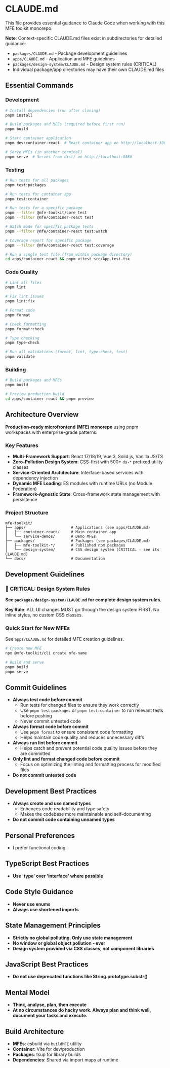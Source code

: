 # CLAUDE.md

This file provides essential guidance to Claude Code when working with this MFE toolkit monorepo.

**Note**: Context-specific CLAUDE.md files exist in subdirectories for detailed guidance:
- `packages/CLAUDE.md` - Package development guidelines
- `apps/CLAUDE.md` - Application and MFE guidelines
- `packages/design-system/CLAUDE.md` - Design system rules (CRITICAL)
- Individual package/app directories may have their own CLAUDE.md files

## Essential Commands

### Development

```bash
# Install dependencies (run after cloning)
pnpm install

# Build packages and MFEs (required before first run)
pnpm build

# Start container application
pnpm dev:container-react  # React container app on http://localhost:3000

# Serve MFEs (in another terminal)
pnpm serve  # Serves from dist/ on http://localhost:8080
```

### Testing

```bash
# Run tests for all packages
pnpm test:packages

# Run tests for container app
pnpm test:container

# Run tests for a specific package
pnpm --filter @mfe-toolkit/core test
pnpm --filter @mfe/container-react test

# Watch mode for specific package tests
pnpm --filter @mfe/container-react test:watch

# Coverage report for specific package
pnpm --filter @mfe/container-react test:coverage

# Run a single test file (from within package directory)
cd apps/container-react && pnpm vitest src/App.test.tsx
```

### Code Quality

```bash
# Lint all files
pnpm lint

# Fix lint issues
pnpm lint:fix

# Format code
pnpm format

# Check formatting
pnpm format:check

# Type checking
pnpm type-check

# Run all validations (format, lint, type-check, test)
pnpm validate
```

### Building

```bash
# Build packages and MFEs
pnpm build

# Preview production build
cd apps/container-react && pnpm preview
```


## Architecture Overview

**Production-ready microfrontend (MFE) monorepo** using pnpm workspaces with enterprise-grade patterns.

### Key Features
- **Multi-Framework Support**: React 17/18/19, Vue 3, Solid.js, Vanilla JS/TS
- **Zero-Pollution Design System**: CSS-first with 500+ `ds-*` prefixed utility classes
- **Service-Oriented Architecture**: Interface-based services with dependency injection
- **Dynamic MFE Loading**: ES modules with runtime URLs (no Module Federation)
- **Framework-Agnostic State**: Cross-framework state management with persistence

### Project Structure
```
mfe-toolkit/
├── apps/                    # Applications (see apps/CLAUDE.md)
│   ├── container-react/     # Main container app
│   └── service-demos/       # Demo MFEs
├── packages/                # Packages (see packages/CLAUDE.md)
│   ├── mfe-toolkit-*/       # Published npm packages
│   └── design-system/       # CSS design system (CRITICAL - see its CLAUDE.md)
└── docs/                    # Documentation
```


## Development Guidelines

### 🔴 CRITICAL: Design System Rules

**See `packages/design-system/CLAUDE.md` for complete design system rules.**

**Key Rule**: ALL UI changes MUST go through the design system FIRST. No inline styles, no custom CSS classes.

### Quick Start for New MFEs

See `apps/CLAUDE.md` for detailed MFE creation guidelines.

```bash
# Create new MFE
npx @mfe-toolkit/cli create mfe-name

# Build and serve
pnpm build
pnpm serve
```



## Commit Guidelines

- **Always test code before commit**
  - Run tests for changed files to ensure they work correctly
  - Use `pnpm test:packages` or `pnpm test:container` to run relevant tests before pushing
  - Never commit untested code
- **Always format code before commit**
  - Use `pnpm format` to ensure consistent code formatting
  - Helps maintain code quality and reduces unnecessary diffs
- **Always run lint before commit**
  - Helps catch and prevent potential code quality issues before they are committed
- **Only lint and format changed code before commit**
  - Focus on optimizing the linting and formatting process for modified files
- **Do not commit untested code**

## Development Best Practices

- **Always create and use named types**
  - Enhances code readability and type safety
  - Makes the codebase more maintainable and self-documenting
- **Do not commit code containing unnamed types**

## Personal Preferences

- I prefer functional coding

## TypeScript Best Practices

- **Use 'type' over 'interface' where possible**

## Code Style Guidance

- **Never use enums**
- **Always use shortened imports**

## State Management Principles

- **Strictly no global polluting. Only use state management**
- **No window or global object pollution - ever**
- **Design system provided via CSS classes, not component libraries**

## JavaScript Best Practices

- **Do not use deprecated functions like String.prototype.substr()**

## Mental Model

- **Think, analyse, plan, then execute**
- **At no circumstances do hacky work. Always plan and think well, document your tasks and execute.**

## Build Architecture

- **MFEs**: esbuild via `buildMFE` utility
- **Container**: Vite for dev/production
- **Packages**: tsup for library builds
- **Dependencies**: Shared via import maps at runtime

